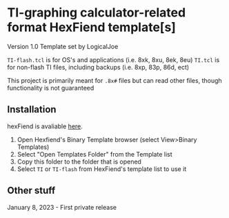 # TI-graphing calculator-related format HexFiend template[s]
Version 1.0
Template set by LogicalJoe

`TI-flash.tcl` is for OS's and applications (i.e. 8xk, 8xu, 8ek, 8eu)
`TI.tcl` is for non-flash TI files, including backups (i.e. 8xp, 83p, 86d, ect)

This project is primarily meant for `.8x#` files but can read other files,
though functionality is not guaranteed

## Installation

hexFiend is avaliable [here](https://github.com/HexFiend/HexFiend).

1. Open Hexfiend's Binary Template browser (select View>Binary Templates)
2. Select "Open Templates Folder" from the Template list
3. Copy this folder to the folder that is opened
4. Select `TI` or `TI-flash` from HexFiend's template list to use it

## Other stuff

January 8, 2023 - First private release

